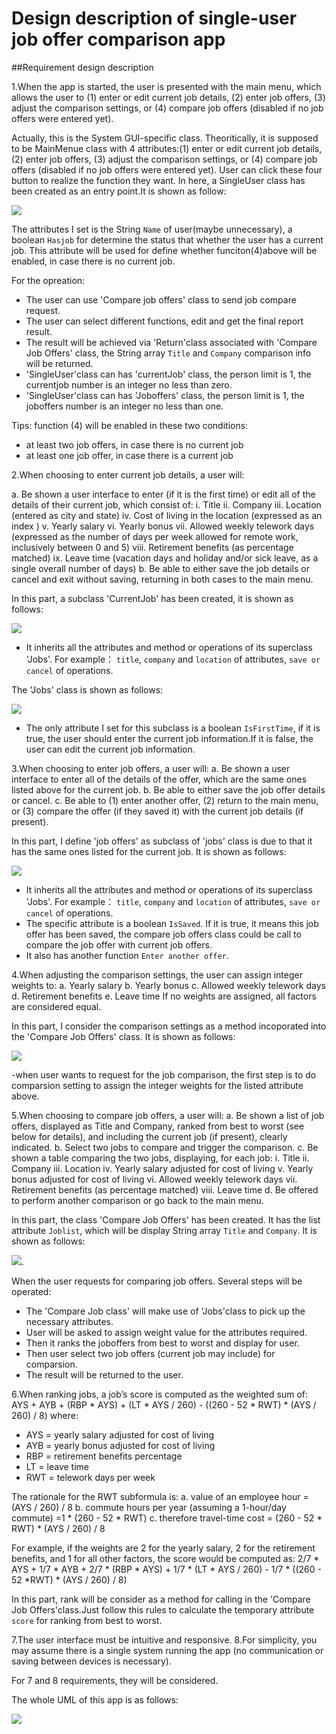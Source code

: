 # Design description of single-user job offer comparison app


##Requirement design description

1.When the app is started, the user is presented with the main menu, which allows the user to (1) enter or edit current job details, (2) enter job offers, (3) adjust the comparison settings, or (4) compare job offers (disabled if no job offers were entered yet). 

Actually, this is the System GUI-specific class. Theoritically, it is supposed to be MainMenue class with 4 attributes:(1) enter or edit current job details, (2) enter job offers, (3) adjust the comparison settings, or (4) compare job offers (disabled if no job offers were entered yet). User can click these four button to realize the function they want. In here, a SingleUser class has been created as an entry point.It is shown as follow:

![](https://github.com/tyang373/CS6300UML_pics/blob/main/SingleUser%20Class.jpg?raw=true)

The attributes I set is the String `Name` of user(maybe unnecessary), a boolean `Hasjob` for determine the status that whether the user has a current job. This attribute will be used for define whether funciton(4)above will be enabled, in case there is no current job.

For the opreation: 

- The user can use 'Compare job offers' class to send job compare request. 
- The user can select different functions, edit and get the final report result.
- The result will be achieved via 'Return'class associated with 'Compare Job Offers' class, the String array `Title` and `Company` comparison   info will be returned.
- 'SingleUser'class can has 'currentJob' class, the person limit is 1, the currentjob number is an integer no less than zero.
- 'SingleUser'class can has 'Joboffers' class, the person limit is 1, the joboffers number is an integer no less than one.

Tips: function (4) will be enabled in these two conditions:
- at least two job offers, in case there is no current job
- at least one job offer, in case there is a current job



2.When choosing to enter current job details, a user will:

a. Be shown a user interface to enter (if it is the first time) or edit all of the details of
their current job, which consist of:
 i. Title
 ii. Company
 iii. Location (entered as city and state)
 iv. Cost of living in the location (expressed as an index )
 v. Yearly salary
 vi. Yearly bonus
 vii. Allowed weekly telework days (expressed as the number of days per
week allowed for remote work, inclusively between 0 and 5)
 viii. Retirement benefits (as percentage matched)
 ix. Leave time (vacation days and holiday and/or sick leave, as a single
overall number of days)
b. Be able to either save the job details or cancel and exit without saving, returning
in both cases to the main menu.


In this part,  a subclass 'CurrentJob' has been created, it is shown as follows:

![](https://github.com/tyang373/CS6300UML_pics/blob/main/CurrentJob%20subclass.jpg?raw=true)

- It inherits all the attributes and method or operations of its superclass 'Jobs'. For example： `title`, `company` and `location` of attributes, `save or cancel` of operations.

The 'Jobs' class is shown as follows:

![](https://github.com/tyang373/CS6300UML_pics/blob/main/Job%20Class.jpg?raw=true)

- The only attribute I set for this subclass is a boolean `IsFirstTime`, if it is true, the user should enter the current job information.If it is false, the user can edit the current job information.


3.When choosing to enter job offers, a user will:
a. Be shown a user interface to enter all of the details of the offer, which are the
same ones listed above for the current job.
b. Be able to either save the job offer details or cancel.
c. Be able to (1) enter another offer, (2) return to the main menu, or (3) compare the
offer (if they saved it) with the current job details (if present).

In this part, I define 'job offers' as subclass of 'jobs' class is due to that it has the same ones listed for the current job. It is shown as follows:

![](https://github.com/tyang373/CS6300UML_pics/blob/main/JobOffer%20subclass.jpg?raw=true)

- It inherits all the attributes and method or operations of its superclass 'Jobs'. For example： `title`, `company` and `location` of attributes, `save or cancel` of operations.
- The specific attribute is a boolean `IsSaved`. If it is true, it means this job offer has been saved, the compare job offers class could be call to compare the job offer with current job offers.
- It also has another function `Enter another offer`.


4.When adjusting the comparison settings, the user can assign integer weights to:
 a. Yearly salary
 b. Yearly bonus
 c. Allowed weekly telework days
 d. Retirement benefits
 e. Leave time
If no weights are assigned, all factors are considered equal.

In this part, I consider the comparison settings as a method incoporated into the 'Compare Job Offers' class. It is shown as follows:

![](https://github.com/tyang373/CS6300UML_pics/blob/main/CompareJobOffer%20class.jpg?raw=true)

-when user wants to request for the job comparison, the first step is to do comparsion setting to assign the integer weights for the listed attribute above.



5.When choosing to compare job offers, a user will:
 a. Be shown a list of job offers, displayed as Title and Company, ranked from best
to worst (see below for details), and including the current job (if present), clearly
indicated.
 b. Select two jobs to compare and trigger the comparison.
 c. Be shown a table comparing the two jobs, displaying, for each job:
 i. Title
 ii. Company
 iii. Location
 iv. Yearly salary adjusted for cost of living
 v. Yearly bonus adjusted for cost of living
 vi. Allowed weekly telework days
 vii. Retirement benefits (as percentage matched)
 viii. Leave time
 d. Be offered to perform another comparison or go back to the main menu.

In this part, the class 'Compare Job Offers' has been created. It has the list attribute `Joblist`, which will be display String array `Title` and `Company`. It is shown as follows:

![](https://github.com/tyang373/CS6300UML_pics/blob/main/CompareJobOffer%20class.jpg?raw=true).

When the user requests for comparing job offers. Several steps will be operated:

- The 'Compare Job class' will make use of 'Jobs'class to pick up the necessary attributes.
- User will be asked to assign weight value for the attributes required.
- Then it ranks the joboffers from best to worst and display for user.
- Then user select two job offers (current job may include) for comparsion.
- The result will be returned to the user.


6.When ranking jobs, a job’s score is computed as the weighted sum of:
AYS + AYB + (RBP * AYS) + (LT * AYS / 260) - ((260 - 52 * RWT) * (AYS / 260) / 8)
where:

- AYS = yearly salary adjusted for cost of living
- AYB = yearly bonus adjusted for cost of living
- RBP = retirement benefits percentage
- LT = leave time
- RWT = telework days per week

The rationale for the RWT subformula is:
a. value of an employee hour = (AYS / 260) / 8
b. commute hours per year (assuming a 1-hour/day commute) =1 * (260 - 52 * RWT)
c. therefore travel-time cost = (260 - 52 * RWT) * (AYS / 260) / 8

For example, if the weights are 2 for the yearly salary, 2 for the retirement benefits, and
1 for all other factors, the score would be computed as:
2/7 * AYS + 1/7 * AYB + 2/7 * (RBP * AYS) + 1/7 * (LT * AYS / 260) - 1/7 * ((260 - 52 *RWT) * (AYS / 260) / 8)

In this part, rank will be consider as a method for calling in the 'Compare Job Offers'class.Just follow this rules to calculate the temporary attribute `score` for ranking from best to worst.

7.The user interface must be intuitive and responsive.
8.For simplicity, you may assume there is a single system running the app (no
communication or saving between devices is necessary).

For 7 and 8 requirements, they will be considered.

The whole UML of this app is as follows:

![](https://github.com/tyang373/CS6300UML_pics/blob/main/design.jpg?raw=true)